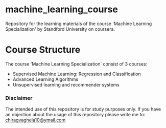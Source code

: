 # machine_learning_course
Repository for the learning materials of the course 'Machine Learning Specialization' by Standford University on coursera.

# Course Structure
The course 'Machine Learning Specialization' consist of 3 courses:

- Supervised Machine Learning: Regression and Classification
- Advanced Learning Algorithms
- Unsupervised learning and recommender systems

### Disclaimer
The intended use of this repository is for study purposes only. If you have an objection about the usage of 
this repository please write me to: chiragvaghela10@ymail.com 

